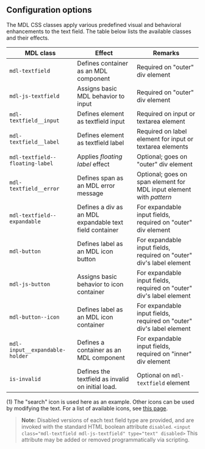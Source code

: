 ## Configuration options

The MDL CSS classes apply various predefined visual and behavioral enhancements to the text field. The table below lists the available classes and their effects.

| MDL class                       | Effect                                                  | Remarks                                                              |
| ------------------------------- | ------------------------------------------------------- | -------------------------------------------------------------------- |
| `mdl-textfield`                 | Defines container as an MDL component                   | Required on "outer" div element                                      |
| `mdl-js-textfield`              | Assigns basic MDL behavior to input                     | Required on "outer" div element                                      |
| `mdl-textfield__input`          | Defines element as textfield input                      | Required on input or textarea element                                |
| `mdl-textfield__label`          | Defines element as textfield label                      | Required on label element for input or textarea elements             |
| `mdl-textfield--floating-label` | Applies _floating label_ effect                         | Optional; goes on "outer" div element                                |
| `mdl-textfield__error`          | Defines span as an MDL error message                    | Optional; goes on span element for MDL input element with _pattern_  |
| `mdl-textfield--expandable`     | Defines a div as an MDL expandable text field container | For expandable input fields, required on "outer" div element         |
| `mdl-button`                    | Defines label as an MDL icon button                     | For expandable input fields, required on "outer" div's label element |
| `mdl-js-button`                 | Assigns basic behavior to icon container                | For expandable input fields, required on "outer" div's label element |
| `mdl-button--icon`              | Defines label as an MDL icon container                  | For expandable input fields, required on "outer" div's label element |
| `mdl-input__expandable-holder`  | Defines a container as an MDL component                 | For expandable input fields, required on "inner" div element         |
| `is-invalid`                    | Defines the textfield as invalid on initial load.       | Optional on `mdl-textfield` element                                  |

(1) The "search" icon is used here as an example. Other icons can be used by modifying the text. For a list of available icons, see [this page](https://www.google.com/design/icons).

> **Note:** Disabled versions of each text field type are provided, and are invoked with the standard HTML boolean attribute `disabled`. `<input class="mdl-textfield mdl-js-textfield" type="text" disabled>`
> This attribute may be added or removed programmatically via scripting.
